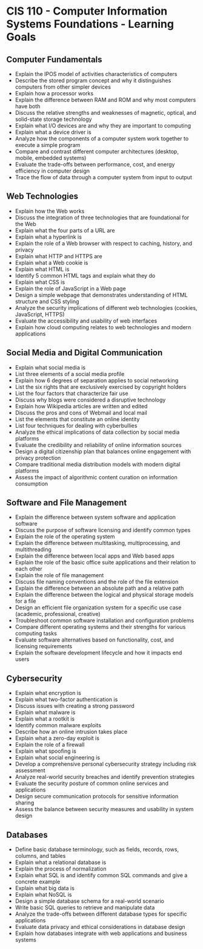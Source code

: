 # CIS 110 - Computer Information Systems Foundations - Learning Goals

## Computer Fundamentals
- Explain the IPOS model of activities characteristics of computers
- Describe the stored program concept and why it distinguishes computers from other simpler devices
- Explain how a processor works
- Explain the difference between RAM and ROM and why most computers have both
- Discuss the relative strengths and weaknesses of magnetic, optical, and solid-state storage technology
- Explain what I/O devices are and why they are important to computing
- Explain what a device driver is
- Analyze how the components of a computer system work together to execute a simple program
- Compare and contrast different computer architectures (desktop, mobile, embedded systems)
- Evaluate the trade-offs between performance, cost, and energy efficiency in computer design
- Trace the flow of data through a computer system from input to output

## Web Technologies
- Explain how the Web works
- Discuss the integration of three technologies that are foundational for the Web
- Explain what the four parts of a URL are
- Explain what a hyperlink is
- Explain the role of a Web browser with respect to caching, history, and privacy
- Explain what HTTP and HTTPS are
- Explain what a Web cookie is
- Explain what HTML is
- Identify 5 common HTML tags and explain what they do
- Explain what CSS is
- Explain the role of JavaScript in a Web page
- Design a simple webpage that demonstrates understanding of HTML structure and CSS styling
- Analyze the security implications of different web technologies (cookies, JavaScript, HTTPS)
- Evaluate the accessibility and usability of web interfaces
- Explain how cloud computing relates to web technologies and modern applications

## Social Media and Digital Communication
- Explain what social media is
- List three elements of a social media profile
- Explain how 6 degrees of separation applies to social networking
- List the six rights that are exclusively exercised by copyright holders
- List the four factors that characterize fair use
- Discuss why blogs were considered a disruptive technology
- Explain how Wikipedia articles are written and edited
- Discuss the pros and cons of Webmail and local mail
- List the elements that constitute an online identity
- List four techniques for dealing with cyberbullies
- Analyze the ethical implications of data collection by social media platforms
- Evaluate the credibility and reliability of online information sources
- Design a digital citizenship plan that balances online engagement with privacy protection
- Compare traditional media distribution models with modern digital platforms
- Assess the impact of algorithmic content curation on information consumption

## Software and File Management
- Explain the difference between system software and application software
- Discuss the purpose of software licensing and identify common types
- Explain the role of the operating system
- Explain the difference between multitasking, multiprocessing, and multithreading
- Explain the difference between local apps and Web based apps
- Explain the role of the basic office suite applications and their relation to each other
- Explain the role of file management
- Discuss file naming conventions and the role of the file extension
- Explain the difference between an absolute path and a relative path
- Explain the difference between the logical and physical storage models for a file
- Design an efficient file organization system for a specific use case (academic, professional, creative)
- Troubleshoot common software installation and configuration problems
- Compare different operating systems and their strengths for various computing tasks
- Evaluate software alternatives based on functionality, cost, and licensing requirements
- Explain the software development lifecycle and how it impacts end users

## Cybersecurity
- Explain what encryption is
- Explain what two-factor authentication is
- Discuss issues with creating a strong password
- Explain what malware is
- Explain what a rootkit is
- Identify common malware exploits
- Describe how an online intrusion takes place
- Explain what a zero-day exploit is
- Explain the role of a firewall
- Explain what spoofing is
- Explain what social engineering is
- Develop a comprehensive personal cybersecurity strategy including risk assessment
- Analyze real-world security breaches and identify prevention strategies
- Evaluate the security posture of common online services and applications
- Design secure communication protocols for sensitive information sharing
- Assess the balance between security measures and usability in system design

## Databases
- Define basic database terminology, such as fields, records, rows, columns, and tables
- Explain what a relational database is
- Explain the process of normalization
- Explain what SQL is and identify common SQL commands and give a concrete example
- Explain what big data is
- Explain what NoSQL is
- Design a simple database schema for a real-world scenario
- Write basic SQL queries to retrieve and manipulate data
- Analyze the trade-offs between different database types for specific applications
- Evaluate data privacy and ethical considerations in database design
- Explain how databases integrate with web applications and business systems
